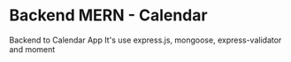 # Backend MERN - Calendar

Backend to Calendar App
It's use express.js, mongoose, express-validator and moment